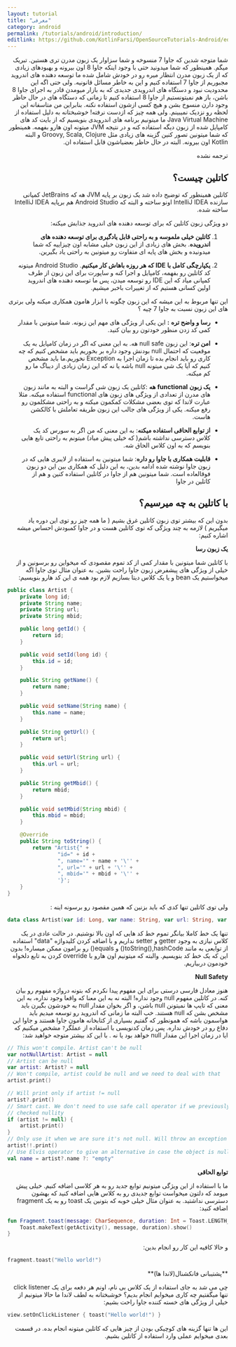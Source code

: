 ```yaml
---
layout: tutorial
title: "معرفی"
category: android
permalink: /tutorials/android/introduction/
editlink: https://github.com/KotlinFarsi/OpenSourceTutorials-Android/edit/master/src/introduction/README.md
---
```



<div dir="rtl" markdown="1">


شما متوجه شدین که جاوا 7 منسوخه و شما سزاوار یک زبون مدرن تری هستین. تبریک میگم. همینطور که شما میدونید حتی با وجود اینکه جاوا 8 اون بیرونه و بهبودهای زیادی که از یک زبون مدرن انتظار میره رو در خودش شامل شده ما توسعه دهنده های اندروید مجبوریم از جاوا 7 استفاده کنیم و این به خاطر مسائل قانونیه. ولی حتی اگه این محدودیت نبود و دستگاه های اندرویدی جدیدی که به بازار میومدن قادر به اجرای جاوا 8 باشن، باز هم نمیتونستیم از جاوا 8 استفاده کنیم تا زمانی که دستگاه های در حال حاظر وجود دارن منسوخ بشن و هیچ کسی ازشون استفاده نکنه. بنابراین من متاسفانه این لحظه رو نزدیک نمیبینم.
ولی همه چیز که ازدست نرفته! خوشبختانه به دلیل استفاده از Java Virtual Machine ما میتونیم برنامه های اندرویدی بنویسیم که از بایت کد های کامپایل شده از زبون دیگه استفاده کنه و در نتیجه JVM میتونه اون هارو بفهمه.
همینطور که شما میتونین تصور کنین گزینه های زیادی مثل Groovy, Scala, Clojure و البته Kotlin اون بیرونه. البته در حال حاظر بعضیاشون قابل استفاده ان.

ترجمه نشده


<div dir="rtl" markdown="1" id="کاتلین چیست؟" >

## کاتلین چیست؟

</div>


کاتلین همینطور که توضیح داده شد یک زبون بر پایه JVM هه که JetBrains کمپانی سازنده IntelliJ IDEA اونو ساخته و البته که Android Studio هم برپایه IntelliJ IDEA ساخته شده.

دو ویژگی زبون کاتلین که برای توسعه دهنده های اندروید جذابش میکنه:

 1.  **کاتلین خیلی ملموسه و به راحتی قابل یادگیری برای توسعه دهنده های اندرویده**.  بخش های زیادی از این زبون خیلی مشابه اون چیزاییه که شما میدونیده و بخش های پایه ای متفاوت رو میتونین به راحتی یاد بگیرین.

2.  **یکپارچگی کامل با** **IDE** **که هر روزه باهاش کار میکنیم**. Android Studio میتونه کد کاتلین رو بفهمه، کامپایل و اجرا کنه و ساپورت برای این زبون از طرف کمپانی میاد که این IDE رو توسعه میدن، پس ما توسعه دهنده های اندروید اولین کسانی هستیم که از تغییرات باخبر میشیم.

این تنها مربوط به این میشه که این زبون چگونه با ابزار هامون همکاری میکنه ولی برتری های این زبون نسبت به جاوا 7 چیه ؟

-   **رسا و واضح تره** **:**  این یکی از ویژگی های مهم این زبونه. شما میتونین با مقدار کمی کد زدن منظور خودتون رو بیان کنید.

-   **امن تره**:  این زبون null safe هه. به این معنی که اگر در زمان کامپایل به یک موقعیت که احتمال null بودنش وجود داره بر بخوریم باید مشخص کنیم که چه کاری رو باید انجام بده تا زمان اجرا به Exception نخوریم.ما باید مشخص کنیم که آیا یک شی میتونه null باشه یا نه که این زمان زیادی از دیباگ ما رو کم میکنه.

-   **یک زبون** **functional** **هه** :کاتلین یک زبون شی گراست و البته به مانند زبون های مدرن از تعدادی از ویژگی های زبون های functional استفاده میکنه. مثلا عبارت لاندا که توی بعضی مشکلات کمکمون میکنه و به راحتی مشکلمون رو رفع میکنه. یکی از ویژگی های جالب این زبون طریقه تعاملش با کالکشن هاست.

-   **از توابع الحاقی استفاده میکنه**:  به این معنی که من اگر به سورس کد یک کلاس دسترسی نداشته باشم( که خیلی پیش میاد) میتونم به راحتی تابع هایی بنویسم که به اون کلاس الحاق شه.

-   **قابلیت همکاری با جاوا رو داره**:  شما میتونین به استفاده از لایبری هایی که در زبون جاوا نوشته شده ادامه بدین، به این دلیل که همکاری بین این دو زبون فوقالعاده است. شما میتونین هم از جاوا در کاتلین استفاده کنین و هم از کاتلین در جاوا



<div dir="rtl" markdown="1" id="با کاتلین به چه میرسیم؟" >

## با کاتلین به چه میرسیم؟

</div>

بدون این که بیشتر توی زبون کاتلین غرق بشیم ( ما همه چیز رو توی این دوره یاد میگیریم ) لازمه به چند ویژگی که توی کاتلین هست و در جاوا کمبودش احساس میشه اشاره کنیم:

**یک زبون رسا**

با کاتلین شما میتونین با مقدار کمی از کد تموم مقصودی که میخواین رو برسونین و از خیلی از ویژگی های پیشفرض زبون جاوا راحت بشین. به عنوان مثال توی جاوا اگه میخواستیم یک bean و یا یک کلاس دیتا بسازیم لازم بود همه ی این کد هارو بنویسیم:
</div>

```java
public class Artist {
    private long id;
    private String name;
    private String url;
    private String mbid;

    public long getId() {
        return id;
    }

    public void setId(long id) {
        this.id = id;
    }

    public String getName() {
        return name;
    }

    public void setName(String name) {
        this.name = name;
    }

    public String getUrl() {
        return url;
    }

    public void setUrl(String url) {
        this.url = url;
    }

    public String getMbid() {
        return mbid;
    }

    public void setMbid(String mbid) {
        this.mbid = mbid;
    }

    @Override
    public String toString() {
        return "Artist{" +
                "id=" + id +
                ", name='" + name + '\'' +
                ", url='" + url + '\'' +
                ", mbid='" + mbid + '\'' +
                '}';
    }
}
```

<div dir="rtl" markdown="1">

ولی توی کاتلین تنها کدی که باید بزنین که همین مقصود رو برسونه اینه :

</div>


```kotlin
data class Artist(var id: Long, var name: String, var url: String, var mbid: String)
```


<div dir="rtl" markdown="1">

تنها یک خط کاملا بیانگر تموم خط کد هایی که اون بالا نوشتیم. در حالت عادی در یک کلاس نیازی به وجود getter و setter نداریم و با اضافه کردن کلیدواژه "data" استفاده از توابعی به مانند toString(),hashCode() و equals() رو برامون ممکن میساره! بدون این که یک خط کد بنویسیم. والبته که میتونیم اون هارو با override کردن به تابع دلخواه خودمون دربیاریم.

**Null Safety**

هنوز معادل فارسی درستی برای این مفهوم پیدا نکردم که بتونه درواژه مفهوم رو بیان کنه. در کاتلین مفهوم null وجود نداره! البته نه به این معنا که واقعا وجود نداره، به این معنی که تایپ ها نمیتونن null باشن، و اگر بخوان مقدار null به خودشون بگیرن باید مشخص بشن که null هستند. خب البته ما زمانی که اندروید رو توسعه میدیم باید هواسمون باشه که همونطور که گفتیم بسیاری از کتابخانه هامون جاوا هستند و جاوا این دفاع رو در خودش نداره. پس زمان کدنویسی با استفاده از عملگر`?` مشخص میکنیم که ایا در زمان اجرا این مقدار null خواهد بود یا نه . با این کد بیشتر متوجه خواهید شد:
</div>


```kotlin
// This won't compile. Artist can't be null
var notNullArtist: Artist = null
// Artist can be null
var artist: Artist? = null
// Won't compile, artist could be null and we need to deal with that
artist.print()

// Will print only if artist != null
artist?.print()
// Smart cast. We don't need to use safe call operator if we previously
// checked nullity
if (artist != null) {
    artist.print()
}
// Only use it when we are sure it's not null. Will throw an exception otherwise.
artist!!.print()
// Use Elvis operator to give an alternative in case the object is null.
val name = artist?.name ?: "empty"
```


<div dir="rtl" markdown="1">

 **توابع الحاقی**

ما با استفاده از این ویژگی میتونیم توابع جدید رو به هر کلاسی اضافه کنیم. خیلی پیش میومد که دلتون میخواست توابع جدیدی رو به کلاس هایی اضافه کنید که بهشون دسترسی نداشتید. به عنوان مثال خیلی خوبه که بتونین یک toast رو به یک fragment اضافه کنید:

</div>

```kotlin
fun Fragment.toast(message: CharSequence, duration: Int = Toast.LENGTH_SHORT) {
    Toast.makeText(getActivity(), message, duration).show()
}
```

<div dir="rtl" markdown="1">

و حالا کافیه این کار رو انجام بدین:

</div>

```kotlin
fragment.toast("Hello world!")
```

<div dir="rtl" markdown="1">
**پشتیبانی فانکشنال(لاندا ها)**

چی می شد به جای استفاده از یک کلاس بی نام، اونم هر دفعه برای یک click listener تنها میگفتیم چه کاری میخوایم انجام بدیم؟ خوشبختانه به لطف لاندا ما حالا میتونیم از خیلی از ویژگی های خسته کننده جاوا راحت بشیم:

</div>

```kotlin
view.setOnClickListener { toast("Hello world!") }
```

<div dir="rtl" markdown="1">

این ها تنها گزینه های کوچیکی بودن از چیز هایی که کاتلین میتونه انجام بده. در قسمت بعدی میخوایم عملی وارد استفاده از کاتلین بشیم.


